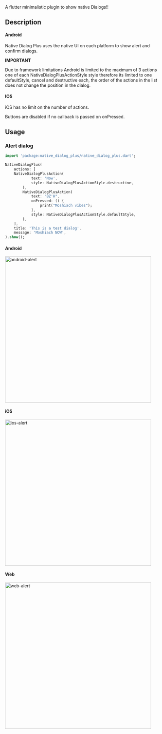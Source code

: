 A flutter minimalistic plugin to show native Dialogs!!

## Description

#### Android

Native Dialog Plus uses the native UI on each platform to show alert and confirm dialogs.

**IMPORTANT**

Due to framework limitations Android is limited to the maximum of 3 actions one of each NativeDialogPlusActionStyle style
therefore its limited to one defaultStyle, cancel and destructive each, the order of the actions in the list does not change the position in the dialog.

#### IOS

iOS has no limit on the number of actions.

Buttons are disabled if no callback is passed on onPressed.

## Usage

### Alert dialog

```dart
import 'package:native_dialog_plus/native_dialog_plus.dart';

NativeDialogPlus(
    actions: [
    NativeDialogPlusAction(
            text: 'Now',
            style: NativeDialogPlusActionStyle.destructive,
        ),
        NativeDialogPlusAction(
            text: "BZ'H",
            onPressed: () {
                print("Moshiach vibes");
            },
            style: NativeDialogPlusActionStyle.defaultStyle,
        ),
    ],
    title: 'This is a test dialog',
    message: 'Moshiach NOW',
).show();
```

#### Android

<img alt="android-alert" src="https://raw.githubusercontent.com/didiabel/native_dialog_plus/dev/assets/android.gif" height="480">

#### iOS

<img alt="ios-alert" src="https://raw.githubusercontent.com/didiabel/native_dialog_plus/dev/assets/iOS.gif" height="480">

#### Web

<img alt="web-alert" src="https://raw.githubusercontent.com/didiabel/native_dialog_plus/dev/assets/web.gif" height="480">
